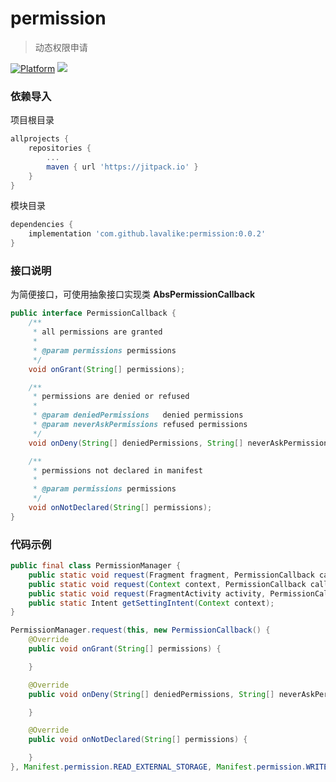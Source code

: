 # permission
> 动态权限申请

[![Platform](https://img.shields.io/badge/Platform-Android-00CC00.svg?style=flat)](https://www.android.com)
[![](https://jitpack.io/v/lavalike/permission.svg)](https://jitpack.io/#lavalike/permission)

### 依赖导入

项目根目录

``` gradle
allprojects {
	repositories {
		...
		maven { url 'https://jitpack.io' }
	}
}
```

模块目录

``` gradle
dependencies {
	implementation 'com.github.lavalike:permission:0.0.2'
}
```

### 接口说明

为简便接口，可使用抽象接口实现类 **AbsPermissionCallback**

```java
public interface PermissionCallback {
    /**
     * all permissions are granted
     *
     * @param permissions permissions
     */
    void onGrant(String[] permissions);

    /**
     * permissions are denied or refused
     *
     * @param deniedPermissions   denied permissions
     * @param neverAskPermissions refused permissions
     */
    void onDeny(String[] deniedPermissions, String[] neverAskPermissions);

    /**
     * permissions not declared in manifest
     *
     * @param permissions permissions
     */
    void onNotDeclared(String[] permissions);
}
```

### 代码示例

```java
public final class PermissionManager {
    public static void request(Fragment fragment, PermissionCallback callback, String... permissions);
    public static void request(Context context, PermissionCallback callback, String... permissions);
    public static void request(FragmentActivity activity, PermissionCallback callback, String... permissions);
    public static Intent getSettingIntent(Context context);
}
```

```java
PermissionManager.request(this, new PermissionCallback() {
    @Override
    public void onGrant(String[] permissions) {

    }

    @Override
    public void onDeny(String[] deniedPermissions, String[] neverAskPermissions) {

    }

    @Override
    public void onNotDeclared(String[] permissions) {

    }
}, Manifest.permission.READ_EXTERNAL_STORAGE, Manifest.permission.WRITE_EXTERNAL_STORAGE);
```